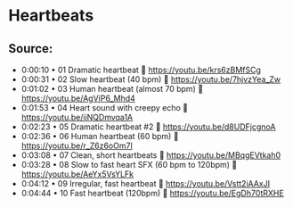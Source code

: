 # Heartbeats

## Source:
- 0:00:10 • 01 Dramatic heartbeat 🔽 https://youtu.be/krs6zBMfSCg
- 0:00:31 • 02 Slow heartbeat (40 bpm) 🔽 https://youtu.be/7hjvzYea_Zw
- 0:01:02 • 03 Human heartbeat (almost 70 bpm) 🔽 https://youtu.be/AgViP6_Mhd4
- 0:01:53 • 04 Heart sound with creepy echo 🔽 https://youtu.be/iiNQDmvqa1A
- 0:02:23 • 05 Dramatic heartbeat #2 🔽 https://youtu.be/d8UDFjcgnoA
- 0:02:36 • 06 Human heartbeat (60 bpm) 🔽 https://youtu.be/r_Z6z6oOm7I
- 0:03:08 • 07 Clean, short heartbeats 🔽 https://youtu.be/MBqgEVtkah0
- 0:03:28 • 08 Slow to fast heart SFX (60 bpm to 120bpm) 🔽 https://youtu.be/AeYx5VsYLFk
- 0:04:12 • 09 Irregular, fast heartbeat 🔽 https://youtu.be/Vstt2iAAxJI
- 0:04:44 • 10 Fast heartbeat (120bpm) 🔽 https://youtu.be/EgDh70tRXHE